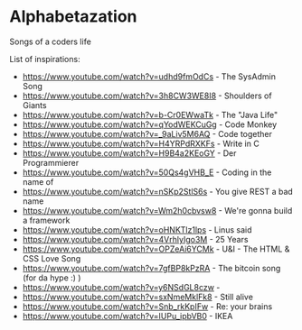 # Alphabetazation
Songs of a coders life

List of inspirations:
* https://www.youtube.com/watch?v=udhd9fmOdCs - The SysAdmin Song
* https://www.youtube.com/watch?v=3h8CW3WE8I8 - Shoulders of Giants
* https://www.youtube.com/watch?v=b-Cr0EWwaTk - The "Java Life"
* https://www.youtube.com/watch?v=qYodWEKCuGg - Code Monkey
* https://www.youtube.com/watch?v=_9aLiv5M6AQ - Code together
* https://www.youtube.com/watch?v=H4YRPdRXKFs - Write in C
* https://www.youtube.com/watch?v=H9B4a2KEoGY - Der Programmierer
* https://www.youtube.com/watch?v=50Qs4gVHB_E - Coding in the name of
* https://www.youtube.com/watch?v=nSKp2StlS6s - You give REST a bad name
* https://www.youtube.com/watch?v=Wm2h0cbvsw8 - We're gonna build a framework
* https://www.youtube.com/watch?v=oHNKTlz1lps - Linus said
* https://www.youtube.com/watch?v=4VrhlyIgo3M - 25 Years
* https://www.youtube.com/watch?v=OPZeAi6YCMk - U&I - The HTML & CSS Love Song
* https://www.youtube.com/watch?v=7gfBP8kPzRA - The bitcoin song (for da hype :) )
* https://www.youtube.com/watch?v=y6NSdGL8czw - 
* https://www.youtube.com/watch?v=sxNmeMklFk8 - Still alive
* https://www.youtube.com/watch?v=Snb_rkKpIFw - Re: your brains
* https://www.youtube.com/watch?v=IUPu_ipbVB0 - IKEA
